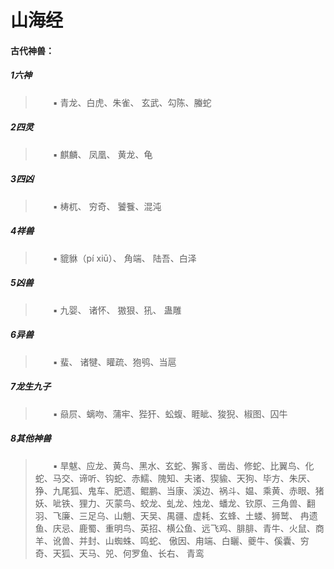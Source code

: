 # 山海经

#### 古代神兽：
##### 1六神
>　　▪ 青龙、白虎、朱雀、 玄武、勾陈、螣蛇
##### 2四灵
>　　▪ 麒麟、 凤凰、 黄龙、龟
##### 3四凶
>　　▪ 梼杌、 穷奇、 饕餮、混沌
##### 4祥兽
>　　▪ 貔貅（pí xiū）、 角端、 陆吾、白泽
##### 5凶兽
>　　▪ 九婴、 诸怀、 獓狠、犼、 蛊雕
##### 6异兽
>　　▪ 蜚、 诸犍、矔疏、狍鸮、当扈
##### 7龙生九子
>　　▪ 赑屃、螭吻、蒲牢、狴犴、蚣蝮、睚眦、狻猊、椒图、囚牛
##### 8其他神兽
>　　▪ 旱魃、应龙、黄鸟、黑水、玄蛇、獬豸、凿齿、修蛇、比翼鸟、化蛇、马交、谛听、钩蛇、赤鱬、隗知、夫诸、猰貐、天狗、毕方、朱厌、狰、九尾狐、鬼车、肥遗、鲲鹏、当康、溪边、祸斗、媪、乘黄、赤眼、猪妖、呲铁、狸力、灭蒙鸟、蛟龙、虬龙、烛龙、蟠龙、钦原、三角兽、翻羽、飞廉、三足乌、山魈、天吴、禺疆、虚耗、玄蜂、土蝼、狮鹫、 冉遗鱼、庆忌、鹿蜀、重明鸟、英招、横公鱼、远飞鸡、腓腓、青牛、火鼠、商羊、讹兽、并封、山蜘蛛、鸣蛇、 傲因、甪端、白矖、夔牛、傒囊、穷奇、天狐、天马、兕、何罗鱼、长右、 青鸾
